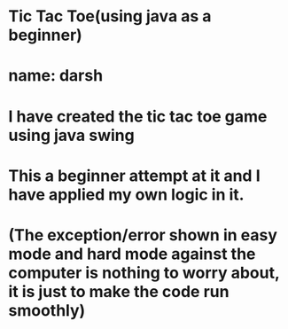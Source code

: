 # Tic Tac Toe(using java as a beginner)

# name: darsh
# I have created the tic tac toe game using java swing
# This a beginner attempt at it and I have applied my own logic in it.
# 
# (The exception/error shown in easy mode and hard mode against the computer is nothing to worry about, it is just to make the code run smoothly)